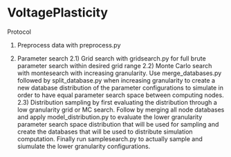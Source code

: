 # VoltagePlasticity

Protocol

1) Preprocess data with preprocess.py

2) Parameter search
    2.1) Grid search with gridsearch.py for full brute parameter search within desired grid range
    2.2) Monte Carlo search with montesearch with increasing granularity. Use merge_databases.py followed by split_database.py when increasing granularity to create a new database distribution of the parameter configurations to simulate in order to have equal parameter search space between computing nodes.
    2.3) Distribution sampling by first evaluating the distribution through a low granularity grid or MC search. Follow by merging all node databases and apply model_distribution.py to evaluate the lower granularity parameter search space distribution that will be used for sampling and create the databases that will be used to distribute simulation computation. Finally run samplesearch.py to actually sample and siumulate the lower granularity configurations.
